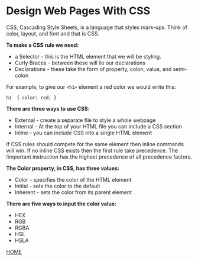 # Design Web Pages With CSS

CSS, Cascading Style Sheets, is a language that styles mark-ups.  Think of color, layout, and font and that is CSS.

**To make a CSS rule we need:**
* a Selector - this is the HTML element that we will be styling.
* Curly Braces - between these will lie our declarations
* Declarations - these take the form of property, colon, value, and semi-colon

For example, to give our `<h1>` element a red color we would write this:

`h1  {
      color: red;
 }`

**There are three ways to use CSS**:
* External - create a separate file to style a whole webpage
* Internal - At the top of your HTML file you can include a CSS section
* Inline - you can include CSS into a single HTML element

If CSS rules should compete for the same element then inline commands will win.  If no inline CSS exists then the first rule take precedence.  The !important instruction has the highest precedence of all precedence factors.

**The Color property, in CSS, has three values:**
* Color - specifies  the color of the HTML element
* Initial - sets the color to the default
* Inherent - sets the color from its parent element

**There are five ways to input the color value:**
* HEX
* RGB 
* RGBA
* HSL
* HSLA

[HOME](https://aedeleon2023.github.io/reading-notes/)
